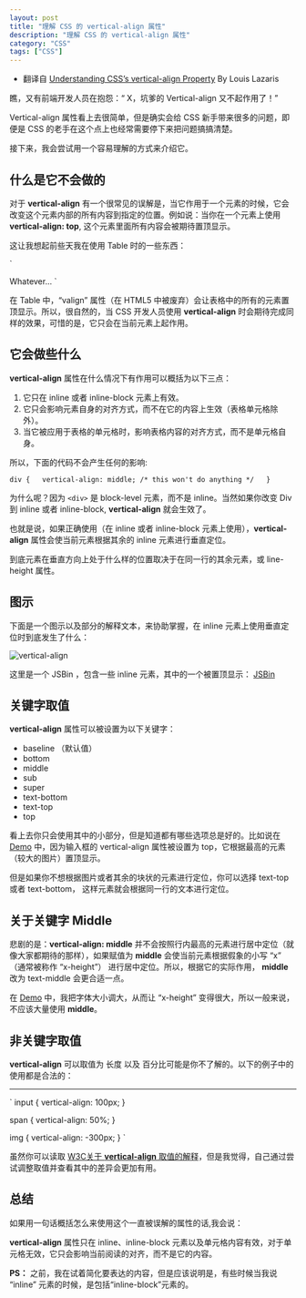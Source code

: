 ```yaml
---
layout: post
title: "理解 CSS 的 vertical-align 属性"
description: "理解 CSS 的 vertical-align 属性"
category: "CSS"
tags: ["CSS"]
---
```


- 翻译自 [Understanding CSS’s vertical-align Property](http://www.impressivewebs.com/css-vertical-align/)  By Louis Lazaris

瞧，又有前端开发人员在抱怨：“ X，坑爹的 Vertical-align 又不起作用了！”

Vertical-align 属性看上去很简单，但是确实会给 CSS 新手带来很多的问题，即便是 CSS 的老手在这个点上也经常需要停下来把问题搞搞清楚。

接下来，我会尝试用一个容易理解的方式来介绍它。

## 什么是它不会做的 ##

对于 **vertical-align** 有一个很常见的误解是，当它作用于一个元素的时候，它会改变这个元素内部的所有内容到指定的位置。例如说：当你在一个元素上使用 **vertical-align: top**, 这个元素里面所有内容会被期待置顶显示。

这让我想起前些天我在使用 Table 时的一些东西：

`
  <td valign="top">  
  Whatever...  
  </td>
`

在 Table 中，“valign” 属性（在 HTML5 中被废弃）会让表格中的所有的元素置顶显示。所以，很自然的，当 CSS 开发人员使用 **vertical-align** 时会期待完成同样的效果，可惜的是，它只会在当前元素上起作用。

## 它会做些什么 ##
**vertical-align** 属性在什么情况下有作用可以概括为以下三点：

1. 它只在 inline 或者 inline-block 元素上有效。 <br>
2. 它只会影响元素自身的对齐方式，而不在它的内容上生效（表格单元格除外）。<br>
3. 当它被应用于表格的单元格时，影响表格内容的对齐方式，而不是单元格自身。<br>

所以，下面的代码不会产生任何的影响:

`
 div {  
     vertical-align: middle; /* this won't do anything */  
 }  
`

为什么呢？因为 `<div>` 是 block-level 元素，而不是 inline。当然如果你改变 Div 到 inline 或者 inline-block, **vertical-align** 就会生效了。

也就是说，如果正确使用（在 inline 或者 inline-block 元素上使用），**vertical-align** 属性会使当前元素根据其余的 inline 元素进行垂直定位。

到底元素在垂直方向上处于什么样的位置取决于在同一行的其余元素，或 line-height 属性。

## 图示 ##
下面是一个图示以及部分的解释文本，来协助掌握，在 inline 元素上使用垂直定位时到底发生了什么：

![vertical-align](http://cdn.impressivewebs.com/2011-12/vertical-align-pic.jpg)

这里是一个 JSBin ，包含一些 inline 元素，其中的一个被置顶显示：
[JSBin](http://jsbin.com/isuvob/edit#html,live "Vertical Align") 

## 关键字取值 ##

**vertical-align** 属性可以被设置为以下关键字：

- baseline （默认值）
- bottom
- middle
- sub
- super
- text-bottom
- text-top
- top

看上去你只会使用其中的小部分，但是知道都有哪些选项总是好的。比如说在 [Demo](http://jsbin.com/isuvob/edit#html,live "Demo") 中，因为输入框的 vertical-align 属性被设置为 top，它根据最高的元素（较大的图片）置顶显示。

但是如果你不想根据图片或者其余的块状的元素进行定位，你可以选择 text-top 或者 text-bottom， 这样元素就会根据同一行的文本进行定位。
 
## 关于关键字 Middle ##
 
悲剧的是：**vertical-align: middle** 并不会按照行内最高的元素进行居中定位（就像大家都期待的那样），如果赋值为 **middle** 会使当前元素根据假象的小写 “x” （通常被称作 “x-height”） 进行居中定位。所以，根据它的实际作用， **middle** 改为 text-middle 会更合适一点。

在 [Demo](http://jsbin.com/apiqog/edit#html,live) 中，我把字体大小调大，从而让 “x-height” 变得很大，所以一般来说，不应该大量使用 **middle**。

## 非关键字取值 ##

**vertical-align** 可以取值为 长度 以及 百分比可能是你不了解的。以下的例子中的使用都是合法的：

----------

`
input {
        vertical-align: 100px;
}

span {
        vertical-align: 50%;
}

img {
        vertical-align: -300px;
}
`

虽然你可以读取 [W3C关于 **vertical-align** 取值的解释](http://www.w3.org/TR/CSS21/visudet.html#propdef-vertical-align "W3C关于 **vertical-align** 取值的解释")，但是我觉得，自己通过尝试调整取值并查看其中的差异会更加有用。

## 总结 ##
如果用一句话概括怎么来使用这个一直被误解的属性的话,我会说：

**vertical-align** 属性只在 inline、inline-block 元素以及单元格内容有效，对于单元格无效，它只会影响当前阅读的对齐，而不是它的内容。

**PS：** 之前，我在试着简化要表达的内容，但是应该说明是，有些时候当我说 “inline” 元素的时候，是包括“inline-block”元素的。 
